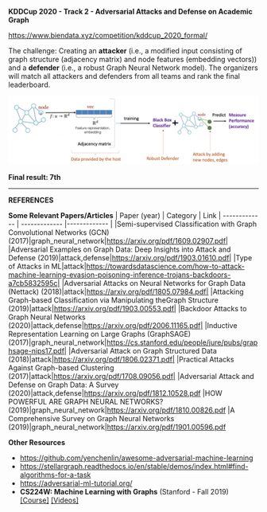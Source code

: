 **KDDCup 2020 - Track 2 - Adversarial Attacks and Defense on Academic Graph**

https://www.biendata.xyz/competition/kddcup_2020_formal/

The challenge: Creating an **attacker** (i.e., a modified input consisting of graph structure (adjacency matrix) and node features (embedding vectors)) and a **defender** (i.e., a robust Graph Neural Network model). 
The organizers will match all attackers and defenders from all teams and rank the final leaderboard.

![image](https://raw.githubusercontent.com/iDataVisualizationLab/GAAD/master/intro.png)

**Final result: 7th** 

--------------------


**REFERENCES**

**Some Relevant Papers/Articles**
| Paper (year)  | Category | Link
| ------------- | ------------- |------------- |
|Semi-supervised Classification with Graph Convolutional Networks (GCN) (2017)|graph_neural_network|https://arxiv.org/pdf/1609.02907.pdf|
|Adversarial Examples on Graph Data: Deep Insights into Attack and Defense (2019)|attack,defense|https://arxiv.org/pdf/1903.01610.pdf|
|Type of Attacks in ML|attack|https://towardsdatascience.com/how-to-attack-machine-learning-evasion-poisoning-inference-trojans-backdoors-a7cb5832595c|
|Adversarial Attacks on Neural Networks for Graph Data (Nettack) (2018)|attack|https://arxiv.org/pdf/1805.07984.pdf|
|Attacking Graph-based Classification via Manipulating theGraph Structure (2019)|attack|https://arxiv.org/pdf/1903.00553.pdf|
|Backdoor Attacks to Graph Neural Networks (2020)|attack,defense|https://arxiv.org/pdf/2006.11165.pdf|
|Inductive Representation Learning on Large Graphs (GraphSAGE) (2017)|graph_neural_network|https://cs.stanford.edu/people/jure/pubs/graphsage-nips17.pdf|
|Adversarial Attack on Graph Structured Data (2018)|attack|https://arxiv.org/pdf/1806.02371.pdf|
|Practical Attacks Against Graph-based Clustering (2017)|attack|https://arxiv.org/pdf/1708.09056.pdf|
|Adversarial Attack and Defense on Graph Data: A Survey (2020)|attack,defense|https://arxiv.org/pdf/1812.10528.pdf
|HOW POWERFUL ARE GRAPH NEURAL NETWORKS? (2019)|graph_neural_network|https://arxiv.org/pdf/1810.00826.pdf
|A Comprehensive Survey on Graph Neural Networks (2019)|graph_neural_network|https://arxiv.org/pdf/1901.00596.pdf


**Other Resources**
- https://github.com/yenchenlin/awesome-adversarial-machine-learning
- https://stellargraph.readthedocs.io/en/stable/demos/index.html#find-algorithms-for-a-task
- https://adversarial-ml-tutorial.org/
- **CS224W: Machine Learning with Graphs** (Stanford - Fall 2019) [[Course]](http://web.stanford.edu/class/cs224w/)  [[Videos]](https://www.youtube.com/playlist?list=PL1OaWjIc3zJ4xhom40qFY5jkZfyO5EDOZ)
